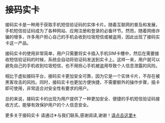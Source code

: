 # 接码实卡

接码实卡是一种用于获取手机短信验证码的实体卡片。随着互联网的普及和发展，手机短信验证码成为了各种网站、应用注册和登录的必备环节。然而，随着网络诈骗的增多，许多用户担心自己的手机会收到垃圾短信或被盗用，因此出现了接码实卡这一产品。

接码实卡的使用非常简单，用户只需要将实卡插入手机SIM卡槽中，然后在需要接收短信验证码的时候，系统会自动将验证码发送到实卡上。这样一来，用户就可以避免自己的手机收到垃圾短信，也不用担心手机被盗用导致个人信息泄露的风险。

相比于虚拟接码平台，接码实卡更加安全可靠，因为它是一个实体卡片，不存在被黑客攻击的风险。同时，接码实卡也更加方便快捷，不需要额外的操作步骤，插卡即可使用，非常适合对安全性有要求的用户。

总的来说，接码实卡的出现为用户提供了一种更加安全、便捷的手机短信验证码接收方式，能够有效保护用户的个人信息安全。

更多关于接码实卡 请通过✈与我们联系,感谢阅读,谢谢！[请点击这里✈](https://t.me/sjlmbot)